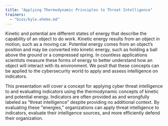 ```yaml
---
title: "Applying Thermodynamic Principles to Threat Intelligence"
trainers:
  - "bios/kyle.ehmke.md"
---
```

Kinetic and potential are different states of energy that describe the capability of an object to do work. Kinetic energy results from an object in motion, such as a moving car. Potential energy comes from an object’s position and may be converted into kinetic energy, such as holding a ball above the ground or a compressed spring. In countless applications scientists measure these forms of energy to better understand how an object will interact with its environment. We posit that these concepts can be applied to the cybersecurity world to apply and assess intelligence on indicators. 

This presentation will cover a concept for applying cyber threat intelligence to and evaluating indicators using the thermodynamic concepts of kinetic and potential energy. Indicators are often provided as and wrongfully labeled as “threat intelligence” despite providing no additional context. By evaluating these "energies," organizations can apply threat intelligence to indicators, evaluate their intelligence sources, and more efficiently defend their organization.